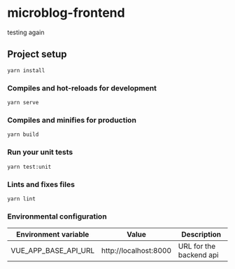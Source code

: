 # microblog-frontend
testing again

## Project setup
```
yarn install
```

### Compiles and hot-reloads for development
```
yarn serve
```

### Compiles and minifies for production
```
yarn build
```

### Run your unit tests
```
yarn test:unit
```

### Lints and fixes files
```
yarn lint
```

### Environmental configuration

| Environment variable | Value | Description |
| --- | --- | --- |
| VUE_APP_BASE_API_URL | http://localhost:8000 | URL for the backend api |
